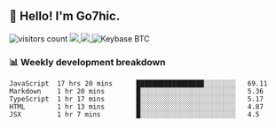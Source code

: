 ## 👋 Hello! I'm Go7hic.

 ![visitors count](https://visitors-by-url-pls-dont-use-this-in-your-repo.vercel.app/Go7hic-github-readme)
 <a href="https://twitter.com/Go7hic">
    <img src="https://img.shields.io/badge/-@Go7hic-1ca0f1?style=flat-square&labelColor=1ca0f1&logo=twitter&logoColor=white&link=https://twitter.com/Go7hic">
   <a/>
   <a href="mailto:gtfx0209@gmail.com">
    <img src="https://img.shields.io/badge/-gtfx0209@gmail.com-c14438?style=flat-square&logo=Gmail&logoColor=white&link=mailto:gtfx0209@gmail.com">
   <a/>
    ![Keybase BTC](https://img.shields.io/keybase/btc/Go7hic)
 <!--
🔭 I’m currently working
🌱 I’m currently learning
💬 Ask me about 
📫 How to reach me: 
⚡ Fun fact: 
-->
 <!--
![My Github Stats](https://github-readme-stats.vercel.app/api?username=Go7hic&show_icons=true&count_private=true)

-->

### 📊 Weekly development breakdown
<!--START_SECTION:waka-->
```text
JavaScript  17 hrs 20 mins      █████████████████░░░░░░░░   69.11 
Markdown    1 hr 20 mins        █░░░░░░░░░░░░░░░░░░░░░░░░   5.36 
TypeScript  1 hr 17 mins        █░░░░░░░░░░░░░░░░░░░░░░░░   5.17 
HTML        1 hr 13 mins        █░░░░░░░░░░░░░░░░░░░░░░░░   4.87 
JSX         1 hr 7 mins         █░░░░░░░░░░░░░░░░░░░░░░░░   4.5
```
<!--END_SECTION:waka-->

